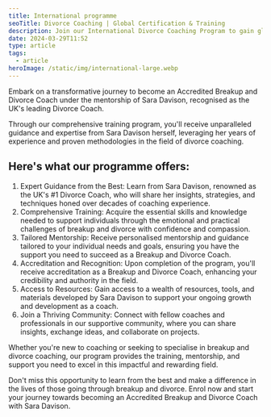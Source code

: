 ```yaml
---
title: International programme
seoTitle: Divorce Coaching | Global Certification & Training
description: Join our International Divorce Coaching Program to gain global certification and expertise. Enhance your skills and reach clients worldwide
date: 2024-03-29T11:52
type: article
tags:
  - article
heroImage: /static/img/international-large.webp
---
```

Embark on a transformative journey to become an Accredited Breakup and Divorce Coach under the mentorship of Sara Davison, recognised as the UK's leading Divorce Coach.

Through our comprehensive training program, you'll receive unparalleled guidance and expertise from Sara Davison herself, leveraging her years of experience and proven methodologies in the field of divorce coaching.

## Here's what our programme offers:

1. Expert Guidance from the Best: Learn from Sara Davison, renowned as the UK's #1 Divorce Coach, who will share her insights, strategies, and techniques honed over decades of coaching experience.
2. Comprehensive Training: Acquire the essential skills and knowledge needed to support individuals through the emotional and practical challenges of breakup and divorce with confidence and compassion.
3. Tailored Mentorship: Receive personalised mentorship and guidance tailored to your individual needs and goals, ensuring you have the support you need to succeed as a Breakup and Divorce Coach.
4. Accreditation and Recognition: Upon completion of the program, you'll receive accreditation as a Breakup and Divorce Coach, enhancing your credibility and authority in the field.
5. Access to Resources: Gain access to a wealth of resources, tools, and materials developed by Sara Davison to support your ongoing growth and development as a coach.
6. Join a Thriving Community: Connect with fellow coaches and professionals in our supportive community, where you can share insights, exchange ideas, and collaborate on projects.

Whether you're new to coaching or seeking to specialise in breakup and divorce coaching, our program provides the training, mentorship, and support you need to excel in this impactful and rewarding field.

Don't miss this opportunity to learn from the best and make a difference in the lives of those going through breakup and divorce. Enrol now and start your journey towards becoming an Accredited Breakup and Divorce Coach with Sara Davison.
